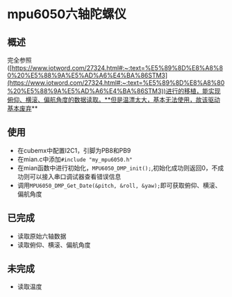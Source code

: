 # mpu6050六轴陀螺仪

## 概述
完全参照([https://www.iotword.com/27324.html#:~:text=%E5%89%8D%E8%A8%80%20%E5%88%9A%E5%AD%A6%E4%BA%86STM3](https://www.iotword.com/27324.html#:~:text=%E5%89%8D%E8%A8%80%20%E5%88%9A%E5%AD%A6%E4%BA%86STM3))进行的移植，能实现俯仰、横滚、偏航角度的数据读取。**但是温漂太大，基本无法使用，故该驱动基本废弃**

## 使用
- 在cubemx中配置I2C1，引脚为PB8和PB9
- 在mian.c中添加`#include "my_mpu6050.h"`
- 在mian函数中进行初始化，`MPU6050_DMP_init();`,初始化成功则返回0，不成功则可以接入串口调试器查看错误信息
- 调用`MPU6050_DMP_Get_Date(&pitch, &roll, &yaw);`即可获取俯仰、横滚、偏航角度

## 已完成
- 读取原始六轴数据
- 读取俯仰、横滚、偏航角度


## 未完成
- 读取温度
